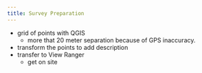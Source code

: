 ```yaml
---
title: Survey Preparation
---
```


* grid of points with QGIS
    * more that 20 meter separation because of GPS inaccuracy.
* transform the points to add description
* transfer to View Ranger
    * get on site